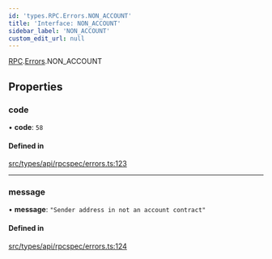```yaml
---
id: 'types.RPC.Errors.NON_ACCOUNT'
title: 'Interface: NON_ACCOUNT'
sidebar_label: 'NON_ACCOUNT'
custom_edit_url: null
---
```


[RPC](../namespaces/types.RPC.md).[Errors](../namespaces/types.RPC.Errors.md).NON_ACCOUNT

## Properties

### code

• **code**: `58`

#### Defined in

[src/types/api/rpcspec/errors.ts:123](https://github.com/starknet-io/starknet.js/blob/v5.24.3/src/types/api/rpcspec/errors.ts#L123)

---

### message

• **message**: `"Sender address in not an account contract"`

#### Defined in

[src/types/api/rpcspec/errors.ts:124](https://github.com/starknet-io/starknet.js/blob/v5.24.3/src/types/api/rpcspec/errors.ts#L124)
